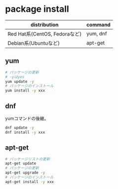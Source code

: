 # package install

| distribution                  | command  |
| ----------------------------- | -------- |
| Red Hat系(CentOS, Fedoraなど) | yum, dnf |
| Debian系(Ubuntuなど)          | apt-get  |

## yum

```sh
# パッケージの更新
# -yはyes
yum update -y
# パッケージのインストール
yum install -y xxx
```

## dnf

yumコマンドの後継。

```sh
dnf update -y
dnf install -y xxx
```

## apt-get

```sh
# パッケージリストの更新
apt-get update
# パッケージの更新
apt-get upgrade -y
# パッケージのインストール
apt-get install -y xxx
```
